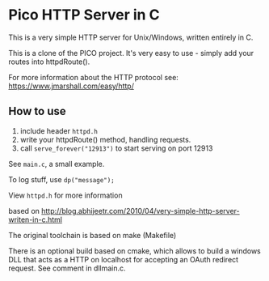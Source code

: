 # Pico HTTP Server in C 

This is a very simple HTTP server for Unix/Windows, written entirely in C.

This is a clone of the PICO project. It's very easy to use - simply add your routes into httpdRoute().

For more information about the HTTP protocol see: https://www.jmarshall.com/easy/http/

## How to use

1. include header `httpd.h`
2. write your httpdRoute() method, handling requests.
3. call `serve_forever("12913")` to start serving on port 12913

See `main.c`, a small example.

To log stuff, use `dp("message");`

View `httpd.h` for more information

based on <http://blog.abhijeetr.com/2010/04/very-simple-http-server-writen-in-c.html>

The original toolchain is based on make (Makefile)

There is an optional build based on cmake, which allows to build a windows DLL that acts as a
HTTP on localhost for accepting an OAuth redirect request. See comment in dllmain.c.
